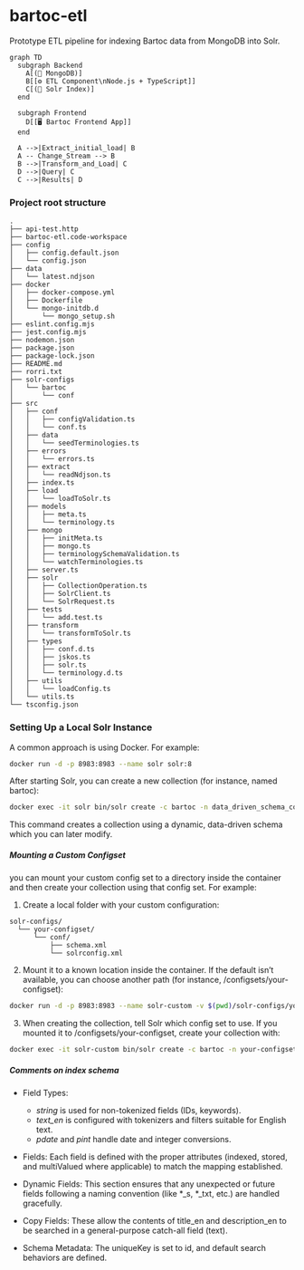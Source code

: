 # bartoc-etl
Prototype ETL pipeline for indexing Bartoc data from MongoDB into Solr.


~~~mermaid
graph TD
  subgraph Backend
    A[(🍃 MongoDB)]
    B[[⚙️ ETL Component\nNode.js + TypeScript]]
    C[(🔎 Solr Index)]
  end

  subgraph Frontend
    D[[🖥️ Bartoc Frontend App]]
  end

  A -->|Extract_initial_load| B
  A -- Change_Stream --> B
  B -->|Transform_and_Load| C
  D -->|Query| C
  C -->|Results| D
~~~

### Project root structure
```pgsql
.
├── api-test.http
├── bartoc-etl.code-workspace
├── config
│   ├── config.default.json
│   └── config.json
├── data
│   └── latest.ndjson
├── docker
│   ├── docker-compose.yml
│   ├── Dockerfile
│   └── mongo-initdb.d
│       └── mongo_setup.sh
├── eslint.config.mjs
├── jest.config.mjs
├── nodemon.json
├── package.json
├── package-lock.json
├── README.md
├── rorri.txt
├── solr-configs
│   └── bartoc
│       └── conf
├── src
│   ├── conf
│   │   ├── configValidation.ts
│   │   └── conf.ts
│   ├── data
│   │   └── seedTerminologies.ts
│   ├── errors
│   │   └── errors.ts
│   ├── extract
│   │   └── readNdjson.ts
│   ├── index.ts
│   ├── load
│   │   └── loadToSolr.ts
│   ├── models
│   │   ├── meta.ts
│   │   └── terminology.ts
│   ├── mongo
│   │   ├── initMeta.ts
│   │   ├── mongo.ts
│   │   ├── terminologySchemaValidation.ts
│   │   └── watchTerminologies.ts
│   ├── server.ts
│   ├── solr
│   │   ├── CollectionOperation.ts
│   │   ├── SolrClient.ts
│   │   └── SolrRequest.ts
│   ├── tests
│   │   └── add.test.ts
│   ├── transform
│   │   └── transformToSolr.ts
│   ├── types
│   │   ├── conf.d.ts
│   │   ├── jskos.ts
│   │   ├── solr.ts
│   │   └── terminology.d.ts
│   ├── utils
│   │   └── loadConfig.ts
│   └── utils.ts
└── tsconfig.json
```

### Setting Up a Local Solr Instance

A common approach is using Docker. For example:
```bash
docker run -d -p 8983:8983 --name solr solr:8
```

After starting Solr, you can create a new collection (for instance, named bartoc):
```bash
docker exec -it solr bin/solr create -c bartoc -n data_driven_schema_configs
```
This command creates a collection using a dynamic, data-driven schema which you can later modify.

##### Mounting a Custom Configset

you can mount your custom config set to a directory inside the container and then create your collection using that config set. For example:

1. Create a local folder with your custom configuration:
```pgsql
solr-configs/
  └── your-configset/
      └── conf/
          ├── schema.xml
          └── solrconfig.xml
```

2. Mount it to a known location inside the container. If the default isn’t available, you can choose another path (for instance, /configsets/your-configset):
```bash
docker run -d -p 8983:8983 --name solr-custom -v $(pwd)/solr-configs/your-configset:/configsets/your-configset solr:8
```

3. When creating the collection, tell Solr which config set to use. If you mounted it to /configsets/your-configset, create your collection with:
```bash
docker exec -it solr-custom bin/solr create -c bartoc -n your-configset
```

##### Comments on index schema
- Field Types:
  - *string* is used for non-tokenized fields (IDs, keywords).
  - *text_en* is configured with tokenizers and filters suitable for English text.
  - *pdate* and *pint* handle date and integer conversions.

- Fields:
Each field is defined with the proper attributes (indexed, stored, and multiValued where applicable) to match the mapping established.

- Dynamic Fields:
This section ensures that any unexpected or future fields following a naming convention (like *_s, *_txt, etc.) are handled gracefully.

- Copy Fields:
These allow the contents of title_en and description_en to be searched in a general-purpose catch-all field (text).

- Schema Metadata:
The uniqueKey is set to id, and default search behaviors are defined.